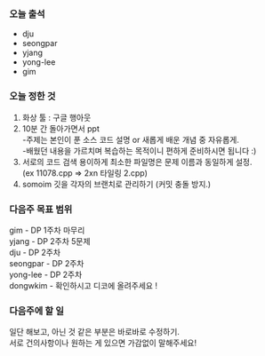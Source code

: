 ### 오늘 출석
- dju
- seongpar
- yjang
- yong-lee
- gim

### 오늘 정한 것
1. 화상 툴 : 구글 행아웃
2. 10분 간 돌아가면서 ppt   
    -주제는 본인이 푼 소스 코드 설명 or 새롭게 배운 개념 중 자유롭게.   
    -배웠던 내용을 가르치며 복습하는 목적이니 편하게 준비하시면 됩니다 :)
3. 서로의 코드 검색 용이하게 최소한 파일명은 문제 이름과 동일하게 설정.   
    (ex 11078.cpp => 2xn 타일링 2.cpp)
4. somoim 깃을 각자의 브랜치로 관리하기 (커밋 충돌 방지.)

### 다음주 목표 범위
gim - DP 1주차 마무리   
yjang - DP 2주차 5문제   
dju - DP 2주차   
seongpar - DP 2주차   
yong-lee - DP 2주차   
dongwkim - 확인하시고 디코에 올려주세요 !

### 다음주에 할 일
일단 해보고, 아닌 것 같은 부분은 바로바로 수정하기.   
서로 건의사항이나 원하는 게 있으면 가감없이 말해주세요!
